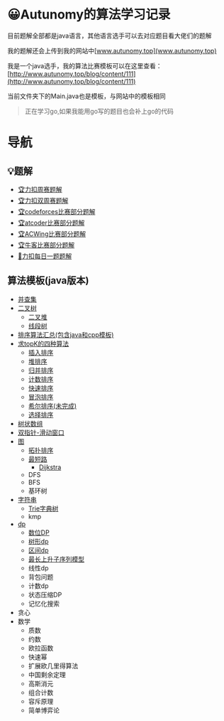# 😀Autunomy的算法学习记录

目前题解全部都是java语言，其他语言选手可以去对应题目看大佬们的题解

我的题解还会上传到我的网站中[www.autunomy.top](www.autunomy.top)

我是一个java选手，我的算法比赛模板可以在这里查看：[http://www.autunomy.top/blog/content/111](http://www.autunomy.top/blog/content/111)

当前文件夹下的Main.java也是模板，与网站中的模板相同

>正在学习go,如果我能用go写的题目也会补上go的代码

# 导航

## 💡题解

- [🏆力扣周赛题解](https://github.com/Autunomy/algothrim-study/tree/main/leetcode/weekly)
- [🏆力扣双周赛题解](https://github.com/Autunomy/algothrim-study/tree/main/leetcode/biweekly)
- [🏆codeforces比赛部分题解](https://github.com/Autunomy/algothrim-study/tree/main/codeforces/contest)
- [🏆atcoder比赛部分题解](https://github.com/Autunomy/algothrim-study/tree/main/atcoder)
- [🏆ACWing比赛部分题解](https://github.com/Autunomy/algothrim-study/tree/main/ACWing)
- [🏆牛客比赛部分题解](https://github.com/Autunomy/algothrim-study/tree/main/newcoder)
- [📆力扣每日一题题解](https://github.com/Autunomy/algothrim-study/tree/main/leetcode/%E6%AF%8F%E6%97%A5%E4%B8%80%E9%A2%98/)

## 算法模板(java版本)

- [并查集](https://github.com/Autunomy/algothrim-study/tree/main/algorithm-template/%E5%B9%B6%E6%9F%A5%E9%9B%86)
- [二叉树](https://github.com/Autunomy/algothrim-study/tree/main/algorithm-template/%E4%BA%8C%E5%8F%89%E6%A0%91)
  - [二叉堆](https://github.com/Autunomy/algothrim-study/tree/main/algorithm-template/%E4%BA%8C%E5%8F%89%E5%A0%86)
  - [线段树](https://github.com/Autunomy/algothrim-study/tree/main/algorithm-template/%E4%BA%8C%E5%8F%89%E6%A0%91/%E7%BA%BF%E6%AE%B5%E6%A0%91)
- [排序算法汇总(包含java和cpp模板)](https://github.com/Autunomy/algothrim-study/tree/main/algorithm-template/%E6%8E%92%E5%BA%8F%E7%AE%97%E6%B3%95%E6%B1%87%E6%80%BB)
- [求topK的四种算法](https://github.com/Autunomy/algothrim-study/blob/main/algorithm-template/topK/%E9%9D%A2%E8%AF%95%E4%B8%AD%E6%B1%82%E8%A7%A3topK%E9%97%AE%E9%A2%98.md)
  - [插入排序](https://github.com/Autunomy/algothrim-study/blob/main/algorithm-template/%E6%8E%92%E5%BA%8F%E7%AE%97%E6%B3%95%E6%B1%87%E6%80%BB/%E6%8F%92%E5%85%A5%E6%8E%92%E5%BA%8F.md)
  - [堆排序](https://github.com/Autunomy/algothrim-study/blob/main/algorithm-template/%E6%8E%92%E5%BA%8F%E7%AE%97%E6%B3%95%E6%B1%87%E6%80%BB/%E5%A0%86%E6%8E%92%E5%BA%8F.md)
  - [归并排序](https://github.com/Autunomy/algothrim-study/blob/main/algorithm-template/%E6%8E%92%E5%BA%8F%E7%AE%97%E6%B3%95%E6%B1%87%E6%80%BB/%E5%BD%92%E5%B9%B6%E6%8E%92%E5%BA%8F.md)
  - [计数排序](https://github.com/Autunomy/algothrim-study/blob/main/algorithm-template/%E6%8E%92%E5%BA%8F%E7%AE%97%E6%B3%95%E6%B1%87%E6%80%BB/%E8%AE%A1%E6%95%B0%E6%8E%92%E5%BA%8F.md)
  - [快速排序](https://github.com/Autunomy/algothrim-study/blob/main/algorithm-template/%E6%8E%92%E5%BA%8F%E7%AE%97%E6%B3%95%E6%B1%87%E6%80%BB/%E5%BF%AB%E9%80%9F%E6%8E%92%E5%BA%8F.md)
  - [冒泡排序](https://github.com/Autunomy/algothrim-study/blob/main/algorithm-template/%E6%8E%92%E5%BA%8F%E7%AE%97%E6%B3%95%E6%B1%87%E6%80%BB/%E5%86%92%E6%B3%A1%E6%8E%92%E5%BA%8F.md)
  - [希尔排序(未完成)](https://github.com/Autunomy/algothrim-study/blob/main/algorithm-template/%E6%8E%92%E5%BA%8F%E7%AE%97%E6%B3%95%E6%B1%87%E6%80%BB/%E5%B8%8C%E5%B0%94%E6%8E%92%E5%BA%8F.md)
  - [选择排序](https://github.com/Autunomy/algothrim-study/blob/main/algorithm-template/%E6%8E%92%E5%BA%8F%E7%AE%97%E6%B3%95%E6%B1%87%E6%80%BB/%E9%80%89%E6%8B%A9%E6%8E%92%E5%BA%8F.md)
- [树状数组](https://github.com/Autunomy/algothrim-study/tree/main/algorithm-template/%E6%A0%91%E7%8A%B6%E6%95%B0%E7%BB%84)
- [双指针-滑动窗口](https://github.com/Autunomy/algothrim-study/tree/main/algorithm-template/%E5%8F%8C%E6%8C%87%E9%92%88-%E6%BB%91%E5%8A%A8%E7%AA%97%E5%8F%A3)
- [图](https://github.com/Autunomy/algothrim-study/tree/main/algorithm-template/%E5%9B%BE)
  - [拓扑排序](https://github.com/Autunomy/algothrim-study/tree/main/algorithm-template/%E5%9B%BE/%E6%8B%93%E6%89%91%E6%8E%92%E5%BA%8F)
  - [最短路](https://github.com/Autunomy/algothrim-study/tree/main/algorithm-template/%E5%9B%BE/%E6%9C%80%E7%9F%AD%E8%B7%AF)
    - [Dijkstra](https://github.com/Autunomy/algothrim-study/blob/main/algorithm-template/%E5%9B%BE/%E6%9C%80%E7%9F%AD%E8%B7%AF/Dijkstra.md)
  - DFS
  - BFS
  - 基环树
- [字符串](https://github.com/Autunomy/algothrim-study/tree/main/algorithm-template/%E5%AD%97%E7%AC%A6%E4%B8%B2)
  - [Trie字典树](https://github.com/Autunomy/algothrim-study/tree/main/algorithm-template/%E5%AD%97%E7%AC%A6%E4%B8%B2/Trie%E5%AD%97%E5%85%B8%E6%A0%91)
  - kmp
- [dp](https://github.com/Autunomy/algothrim-study/tree/main/algorithm-template/dp)
  - [数位DP](https://github.com/Autunomy/algothrim-study/blob/main/algorithm-template/dp/%E6%95%B0%E4%BD%8DDP/%E6%95%B0%E4%BD%8DDP.md)
  - [树形dp](https://github.com/Autunomy/algothrim-study/tree/main/algorithm-template/dp/%E6%A0%91%E5%BD%A2dp)
  - [区间dp](https://github.com/Autunomy/algothrim-study/tree/main/algorithm-template/dp/%E5%8C%BA%E9%97%B4dp)
  - [最长上升子序列模型](https://github.com/Autunomy/algothrim-study/tree/main/algorithm-template/dp/%E6%9C%80%E9%95%BF%E4%B8%8A%E5%8D%87%E5%AD%90%E5%BA%8F%E5%88%97%E6%A8%A1%E5%9E%8B)
  - 线性dp
  - 背包问题
  - 计数dp
  - 状态压缩DP
  - 记忆化搜索
- 贪心
- 数学
  - 质数
  - 约数
  - 欧拉函数
  - 快速幂
  - 扩展欧几里得算法
  - 中国剩余定理
  - 高斯消元
  - 组合计数
  - 容斥原理
  - 简单博弈论